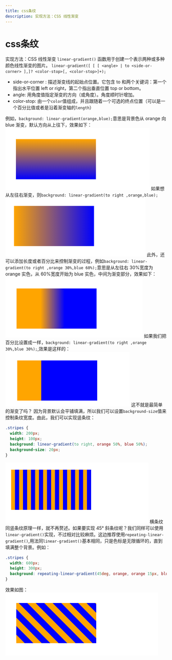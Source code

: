 ```yaml
---
title: css条纹
description: 实现方法：CSS 线性渐变
---
```


# css条纹

实现方法：CSS 线性渐变
`linear-gradient()` 函数用于创建一个表示两种或多种颜色线性渐变的图片。
`linear-gradient([ [ [ <angle> | to <side-or-corner> ],]? <color-stop>[, <color-stop>]+);`

- side-or-corner :
  描述渐变线的起始点位置。它包含 to 和两个关键词：第一个指出水平位置 left or right，第二个指出垂直位置 top or bottom。
- angle:
  用角度值指定渐变的方向（或角度）。角度顺时针增加。
- color-stop:
  由一个`color`值组成，并且跟随着一个可选的终点位置（可以是一个百分比值或者是沿着渐变轴的`length`）

例如，`background: linear-gradient(orange,blue);`意思是背景色从 orange 向 blue 渐变，默认方向从上往下，效果如下：
![橙-蓝-上下](../../assets/images/md/orange-blue-up-down.png)
如果想从左往右渐变，则`background: linear-gradient(to right ,orange,blue);`
![橙-蓝-左右](../../assets/images/md/orange-blue-left-right.png)
此外，还可以添加长度或者百分比来控制渐变的过程，例如`background: linear-gradient(to right ,orange 30%,blue 60%);`意思是从左往右 30%宽度为 orange 实色，从 60%宽度开始为 blue 实色，中间为渐变部分，效果如下：
![橙30%-蓝60%](../../assets/images/md/orange-3-blue-7.png)
如果我们把百分比设置成一样，`background: linear-gradient(to right ,orange 30%,blue 30%);`,效果是这样的：
![橙30%-蓝30%.](../../assets/images/md/orange-3-blue-3.png)
这不就是最简单的渐变了吗？
因为背景默认会平铺填满，所以我们可以设置`background-size`值来控制条纹宽度。由此，我们可以实现竖条纹：

```css
.stripes {
  width: 200px;
  height: 100px;
  background: linear-gradient(to right, orange 50%, blue 50%);
  background-size: 20px;
}
```

![竖条纹](../../assets/images/md/stripes-column.png)
横条纹同竖条纹原理一样，就不再赘述。如果要实现 45° 斜条纹呢？我们同样可以使用`linear-gradient()`实现，不过相对比较麻烦。这边推荐使用`repeating-linear-gradient()`,用法同`linear-gradient()`基本相同，只是色标是无限循环的，直到填满整个背景。例如：

```css
.stripes {
  width: 600px;
  height: 300px;
  background: repeating-linear-gradient(45deg, orange, orange 15px, blue 0, blue 30px);
}
```

效果如图：
![斜条纹](../../assets/images/md/stripes-skew.png)
